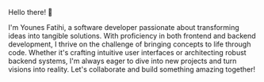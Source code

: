 Hello there! 👋

I'm Younes Fatihi, a software developer passionate about transforming ideas into tangible solutions. With proficiency in both frontend and backend development, I thrive on the challenge of bringing concepts to life through code. Whether it's crafting intuitive user interfaces or architecting robust backend systems, I'm always eager to dive into new projects and turn visions into reality. Let's collaborate and build something amazing together!
